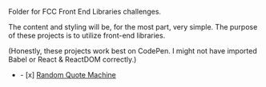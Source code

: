 Folder for FCC Front End Libraries challenges.
<div>
<p>The content and styling will be, for the most part, very simple. The purpose of these projects is to utilize front-end libraries.</p>
<p>(Honestly, these projects work best on CodePen. I might not have imported Babel or React & ReactDOM correctly.)</p>
</div>
<ul><li>- [x]  <a href="https://saltyhobo.github.io/freecodecamp/front-end-lib/random-quote-machine.html">Random Quote Machine</a></li></ul>
